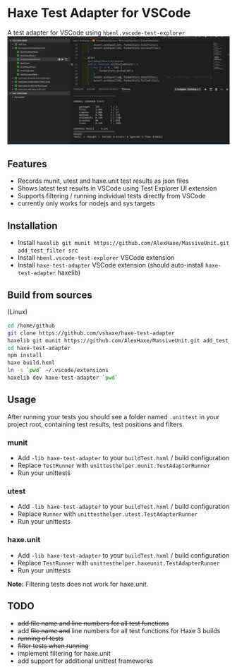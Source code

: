 # Haxe Test Adapter for VSCode

A test adapter for VSCode using `hbenl.vscode-test-explorer`
![VSCode Test Adapter for Haxe](resources/haxe-test-adapter.gif)

## Features

* Records munit, utest and haxe.unit test results as json files
* Shows latest test results in VSCode using Test Explorer UI extension
* Supports filtering / running individual tests directly from VSCode
* currently only works for nodejs and sys targets

## Installation

* Install `haxelib git munit https://github.com/AlexHaxe/MassiveUnit.git add_test_filter src` 
* Install `hbenl.vscode-test-explorer` VSCode extension
* Install `haxe-test-adapter` VSCode extension (should auto-install `haxe-test-adapter` haxelib)

## Build from sources

(Linux)

```bash
cd /home/github
git clone https://github.com/vshaxe/haxe-test-adapter
haxelib git munit https://github.com/AlexHaxe/MassiveUnit.git add_test_filter src
cd haxe-test-adapter
npm install
haxe build.hxml
ln -s `pwd` ~/.vscode/extensions
haxelib dev haxe-test-adapter `pwd`
```

## Usage

After running your tests you should see a folder named `.unittest` in your project root, containing test results, test positions and filters.

### munit

* Add `-lib haxe-test-adapter` to your `buildTest.hxml` / build configuration
* Replace `TestRunner` with `unittesthelper.munit.TestAdapterRunner`
* Run your unittests

### utest

* Add `-lib haxe-test-adapter` to your `buildTest.hxml` / build configuration
* Replace `Runner` with `unittesthelper.utest.TestAdapterRunner`
* Run your unittests

### haxe.unit

* Add `-lib haxe-test-adapter` to your `buildTest.hxml` / build configuration
* Replace `TestRunner` with `unittesthelper.haxeunit.TestAdapterRunner`
* Run your unittests

**Note:** Filtering tests does not work for haxe.unit.

## TODO

* ~~add file name and line numbers for all test functions~~
* add ~~file name and~~ line numbers for all test functions for Haxe 3 builds
* ~~running of tests~~
* ~~filter tests when running~~
* implement filtering for haxe.unit
* add support for additional unittest frameworks